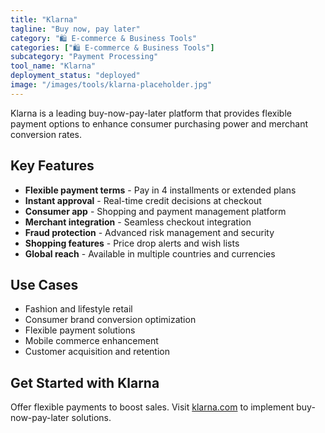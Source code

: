 ```yaml
---
title: "Klarna"
tagline: "Buy now, pay later"
category: "🛍️ E-commerce & Business Tools"
categories: ["🛍️ E-commerce & Business Tools"]
subcategory: "Payment Processing"
tool_name: "Klarna"
deployment_status: "deployed"
image: "/images/tools/klarna-placeholder.jpg"
---
```

Klarna is a leading buy-now-pay-later platform that provides flexible payment options to enhance consumer purchasing power and merchant conversion rates.

## Key Features

- **Flexible payment terms** - Pay in 4 installments or extended plans
- **Instant approval** - Real-time credit decisions at checkout
- **Consumer app** - Shopping and payment management platform
- **Merchant integration** - Seamless checkout integration
- **Fraud protection** - Advanced risk management and security
- **Shopping features** - Price drop alerts and wish lists
- **Global reach** - Available in multiple countries and currencies

## Use Cases

- Fashion and lifestyle retail
- Consumer brand conversion optimization
- Flexible payment solutions
- Mobile commerce enhancement
- Customer acquisition and retention

## Get Started with Klarna

Offer flexible payments to boost sales. Visit [klarna.com](https://www.klarna.com) to implement buy-now-pay-later solutions.
